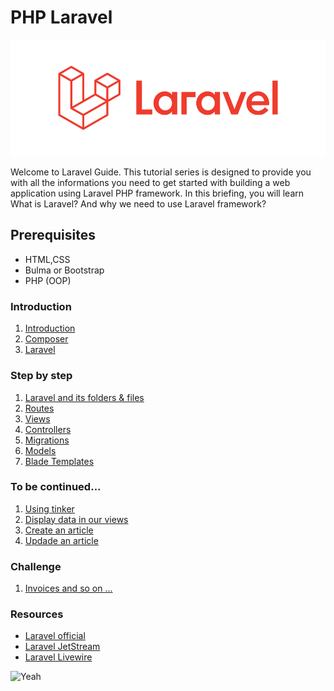 # PHP Laravel
![Laravel](assets/laravel-6-logo.png)

Welcome to Laravel Guide. This tutorial series is designed to provide you with all the informations you need to get started with building a web application using Laravel PHP framework. In this briefing, you will learn What is Laravel? And why we need to use Laravel framework? 

## Prerequisites
- HTML,CSS
- Bulma or Bootstrap
- PHP (OOP)

### Introduction

1. [Introduction](01.Introduction/a.introduction.md)
2. [Composer](01.Introduction/b.composer.md)
3. [Laravel](01.Introduction/c.laravel.md)

### Step by step
1. [Laravel and its folders & files](02.TheBasics/a.hierachy.md)
2. [Routes](02.TheBasics/b.routes.md)
3. [Views](02.TheBasics/c.views.md)
4. [Controllers](02.TheBasics/d.controllers.md)
5. [Migrations](02.TheBasics/e.migrations.md)
6. [Models](02.TheBasics/f.models.md)
7. [Blade Templates](02.TheBasics/g.blade.md)

### To be continued...
1. [Using tinker](03.Exercice/a.step1.md)
2. [Display data in our views](03.Exercice/b.step2.md)
3. [Create an article](03.Exercice/c.step3.md)
4. [Updade an article](03.Exercice/d.step4.md)

### Challenge
1. [Invoices and so on ...](Challenge/README.md)

### Resources
- [Laravel official](https://laravel.com/)
- [Laravel JetStream](https://jetstream.laravel.com/1.x/features/authentication.html)
- [Laravel Livewire](https://laravel-livewire.com/)


![Yeah](https://media.giphy.com/media/eoxomXXVL2S0E/giphy.gif)
